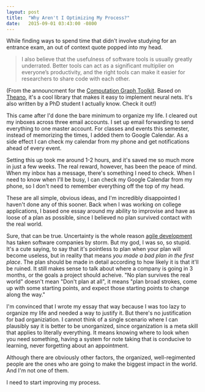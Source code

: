 ```yaml
---
layout: post
title:  "Why Aren't I Optimizing My Process?"
date:   2015-09-01 03:43:00 -0800
---
```


While finding ways to spend time that didn't involve studying for an entrance exam,
an out of context quote popped into my head.

> I also believe that the usefulness of software tools is usually greatly underrated. Better tools can act as a significant multiplier on everyone’s productivity, and the right tools can make it easier for researchers to share code with each other.

(From the announcment for the [Computation Graph Toolkit](http://joschu.github.io/index.html#Announcing%20CGT).
Based on [Theano](http://deeplearning.net/software/theano/), it's a cool library that
makes it easy to implement neural nets. It's also written by a PhD student I actually
know. Check it out!)

This came after I'd done the bare minimum to organize my life.
I cleared out my inboxes across three email accounts. I set up email forwarding
to send everything to one master account.
For classes and events this semester,
instead of memorizing the times, I added them to Google Calendar. As a side effect
I can check my calendar from my phone and get notifications ahead of every event.

Setting this up took me around 1-2 hours, and it's saved me so much more in just
a few weeks. The real reward, however, has been the peace of mind.
When my inbox has a message,
there's something I need to check. When I need to know when I'll be busy, I can
check my Google Calendar from my phone, so I don't need to remember everything
off the top of my head.

These are all simple, obvious ideas, and I'm incredibly
disappointed I haven't done any of this sooner. Back when I was working on
college applications, I based one essay around my ability to improvise and
have as loose of a plan as possible, since I believed no plan survived contact with
the real world.

Sure, that can be true. Uncertainty is the whole reason [agile development](https://en.wikipedia.org/wiki/Agile_software_development)
has taken software companies by storm. But my god, I was so, so stupid. It's a cute
saying, to say that it's pointless to plan when your plan will become useless, but
in reality that means *you made a bad plan in the first place*. The plan should
be made in detail according to how likely it is that it'll be ruined. It still makes
sense to talk about where a company is going in 3 months, or the goals a project
should acheive. "No plan survives the real world" doesn't mean "Don't plan at all",
it means "plan broad strokes, come up with some starting points, and expect those
starting points to change along the way."

I'm convinced that I wrote my essay that way because I was too lazy to organize my
life and needed a way to justify it. But there's no justification for bad
organiziation. I cannot think of a single scenario where I can plausibly say
it is better to be unorganized, since organization is a meta skill that applies to
literally everything. It means knowing where to look when you need something,
having a system for note taking that is conducive to learning, never forgetting about
an appointment.

Although there are obviously other factors, the organized, well-regimented people
are the ones who are going to make the biggest impact in the world. And I'm not
one of them.

I need to start improving my process.

